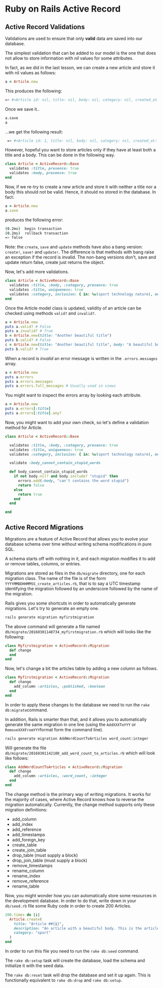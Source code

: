 # Ruby on Rails Active Record

## Active Record Validations

Validations are used to ensure that only **valid** data are saved into our database.

The simplest validation that can be added to our model is the one that does not allow to store information with *nil* values for some attributes.

In fact, as we did in the last lesson, we can create a new article and store it with nil values as follows:

~~~ruby
a = Article.new
~~~

This produces the following:

~~~bash
=> #<Article id: nil, title: nil, body: nil, category: nil, created_at: nil, updated_at: nil>
~~~

Once we save it..

~~~bash
a.save
a
~~~

...we get the following result:

~~~bash
 => #<Article id: 1, title: nil, body: nil, category: nil, created_at: "2016-03-01 10:27:08", updated_at: "2016-03-01 10:27:08">
 ~~~

However, hopeful you want to store articles only if they have at least both a title and a body. This can be done in the following way.

~~~ruby
class Article < ActiveRecord::Base
  validates :title, presence: true
  validates :body, presence: true
end
~~~

Now, if we re-try to create a new article and store it with neither a title nor a body this should not be valid. Hence, it should no stored in the database. In fact:

~~~ruby
a = Article.new
a.save
~~~

produces the following error:

~~~bash
(0.2ms)  begin transaction
(0.2ms)  rollback transaction
=> false
~~~

Note: the `create`, `save` and `update` methods have also a bang version: `create!`, `save!` and `update!`. The difference is that methods with bang raise an exception if the record is invalid. The non-bang versions don't, save and update return false, create just returns the object.

Now, let's add more validations.

~~~ruby
class Article < ActiveRecord::Base
  validates :title, :body, :category, presence: true
  validates :title, uniqueness: true
  validates :category, inclusion: { in: %w(sport technology nature), message: "%{value} is not a valid category" }
end
~~~

Once the Article model class is updated, validity of an article can be checked using methods `valid?` and `invalid?`.

~~~ruby
a = Article.new
puts a.valid? # False
puts a.invalid? # True
b = Article.new(title: "Another beautiful title")
puts b.valid? # False
c = Article.new(title: "Another beautiful title", body: "A beautiful body", category: "sport")
puts b.valid? # True
~~~

When a record is *invalid* an error message is written in the `.errors.messages` array.

~~~ruby
a = Article.new
puts a.errors
puts a.errors.messages
puts a.errors.full_messages # Usually used in views
~~~

You might want to inspect the errors array by looking each attribute.

~~~ruby
a = Article.new
puts a.errors[:title]
puts a.errors[:title].any?
~~~

Now, you might want to add your own check, so let's define a validation method for Article.

~~~ruby
class Article < ActiveRecord::Base

  validates :title, :body, :category, presence: true
  validates :title, uniqueness: true
  validates :category, inclusion: { in: %w(sport technology nature), message: "%{value} is not a valid category" }

  validate :body_cannot_contain_stupid_words

  def body_cannot_contain_stupid_words
    if not body.nil? and body.include? "stupid" then
      errors.add(:body, "can't contains the word stupid")
      return false
    else
      return true
    end
  end

end
~~~

## Active Record Migrations

Migrations are a feature of Active Record that allows you to evolve your database schema over time without writing schema modifications in pure SQL.

A schema starts off with nothing in it, and each migration modifies it to add or remove tables, columns, or entries.

Migrations are stored as files in the `db/migrate` directory, one for each migration class. The name of the file is of the form `YYYYMMDDHHMMSS_create_articles.rb`, that is to say a UTC timestamp identifying the migration followed by an underscore followed by the name of the migration.

Rails gives you some shortcuts in order to automatically generate migrations. Let's try to generate an empty one.

~~~bash
rails generate migration myfirstmigration
~~~

The above command will generate a file named `db/migrate/20160301140734_myfirstmigration.rb` which will looks like the following:

~~~ruby
class Myfirstmigration < ActiveRecord::Migration
  def change
  end
end
~~~

Now, let's change a bit the articles table by adding a new column as follows.

~~~ruby
class Myfirstmigration < ActiveRecord::Migration
  def change
    add_column :articles, :published, :boolean
  end
end
~~~

In order to apply these changes to the database we need to run the `rake db:migrate`command.

In addition, Rails is smarter than that, and it allows you to automatically generate the same migration in one line (using the `AddXXXToYYY` or `RemoveXXXFromYYY`format form the command line).

~~~bash
rails generate migration AddWordCountToArticles word_count:integer
~~~

Will generate the file `db/migrate/20160301142100_add_word_count_to_articles.rb` which will look like follows:

~~~ruby
class AddWordCountToArticles < ActiveRecord::Migration
  def change
    add_column :articles, :word_count, :integer
  end
end
~~~

The change method is the primary way of writing migrations. It works for the majority of cases, where Active Record knows how to reverse the migration automatically. Currently, the change method supports only these migration definitions:

- add_column
- add_index
- add_reference
- add_timestamps
- add_foreign_key
- create_table
- create_join_table
- drop_table (must supply a block)
- drop_join_table (must supply a block)
- remove_timestamps
- rename_column
- rename_index
- remove_reference
- rename_table

Now, you might wonder how you can automatically store some resources in the development database. In order to do that, write down in your `db/seed.rb` file some Ruby code in order to create 200 Articles.

~~~ruby
200.times do |i|
  Article.create(
    title: "Article ##{i}",
    description: "An article with a beautiful body. This is the article ##{i}.",
    category: "sport"
  )
end
~~~

In order to run this file you need to run the `rake db:seed` command.

The `rake db:setup` task will create the database, load the schema and initialize it with the seed data.

The `rake db:reset` task will drop the database and set it up again. This is functionally equivalent to `rake db:drop` and `rake db:setup`.
